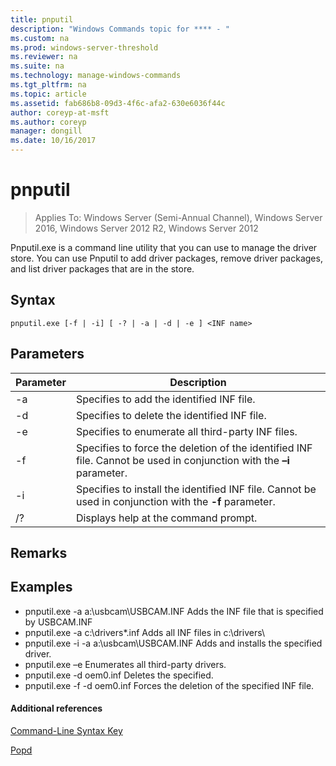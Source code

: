 ```yaml
---
title: pnputil
description: "Windows Commands topic for **** - "
ms.custom: na
ms.prod: windows-server-threshold
ms.reviewer: na
ms.suite: na
ms.technology: manage-windows-commands
ms.tgt_pltfrm: na
ms.topic: article
ms.assetid: fab686b8-09d3-4f6c-afa2-630e6036f44c
author: coreyp-at-msft
ms.author: coreyp
manager: dongill
ms.date: 10/16/2017
---
```


# pnputil

> Applies To: Windows Server (Semi-Annual Channel), Windows Server 2016, Windows Server 2012 R2, Windows Server 2012

Pnputil.exe is a command line utility that you can use to manage the driver store. You can use Pnputil to add driver packages, remove driver packages, and list driver packages that are in the store.

## Syntax

```
pnputil.exe [-f | -i] [ -? | -a | -d | -e ] <INF name>
```

## Parameters

|Parameter|Description|
|---------|-----------|
|-a|Specifies to add the identified INF file.|
|-d|Specifies to delete the identified INF file.|
|-e|Specifies to enumerate all third-party INF files.|
|-f|Specifies to force the deletion of the identified INF file. Cannot be used in conjunction with the **–i** parameter.|
|-i|Specifies to install the identified INF file. Cannot be used in conjunction with  the **-f** parameter.|
|/?|Displays help at the command prompt.|

## Remarks

## Examples

-   pnputil.exe -a a:\usbcam\USBCAM.INF  Adds the INF file that is specified by USBCAM.INF
-   pnputil.exe -a c:\drivers\*.inf  Adds all INF files in c:\drivers\
-   pnputil.exe -i -a a:\usbcam\USBCAM.INF  Adds and installs the specified driver.
-   pnputil.exe –e  Enumerates all third-party drivers.
-   pnputil.exe -d oem0.inf  Deletes the specified.
-   pnputil.exe -f -d oem0.inf  Forces the deletion of the specified INF file.

#### Additional references

[Command-Line Syntax Key](command-line-syntax-key.md)

[Popd](popd.md)